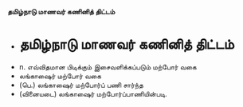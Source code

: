 **தமிழ்நாடு மாணவர் கணினித் திட்டம்**
- # தமிழ்நாடு மாணவர் கணினித் திட்டம்
- n. எவ்விதமான பிடிக்கும் இசைவளிக்கப்படும் மற்போர் வகை
- லங்காஷைர் மற்போர் வகை
- (பெ.) லங்காஷைர் மற்போர்ப் பணி சார்ந்த
- (வினையடை) லங்காஷைர் மற்போர்ப்பாணியின்படி.

